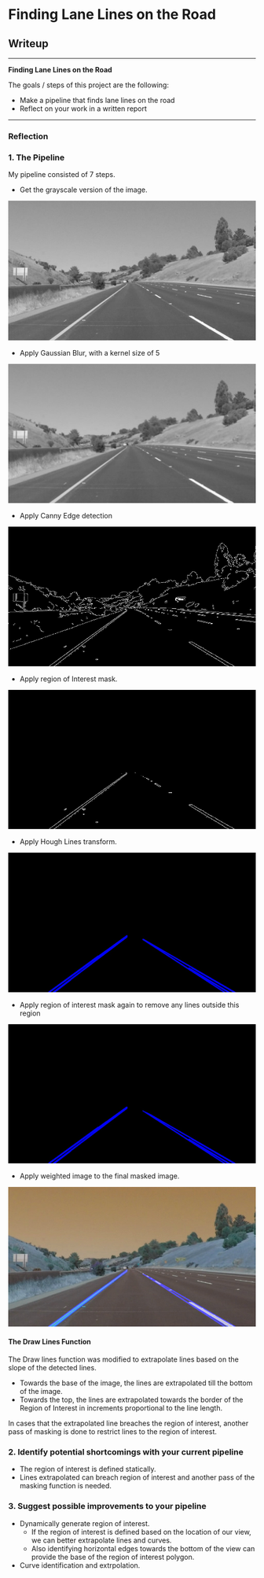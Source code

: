 # **Finding Lane Lines on the Road** 

## Writeup

---

**Finding Lane Lines on the Road**

The goals / steps of this project are the following:
* Make a pipeline that finds lane lines on the road
* Reflect on your work in a written report


[//]: # (Image References)

[gray]: ./otpt_images/gray.jpg "Grayscale"
[gaus]: ./otpt_images/gaus.jpg "Gaussian Blur"
[canny]: ./otpt_images/canny.jpg "Canny Edges"
[mask]: ./otpt_images/masked.jpg "Masked"
[hough]: ./otpt_images/huffLines.jpg "Hough Lines"
[mask2]: ./otpt_images/mask2.jpg "Masked Again"
[final]: ./otpt_images/final.jpg "Final"
---

### Reflection

### 1. The Pipeline
My pipeline consisted of 7 steps. 

 - Get the grayscale version of the image.

 ![Grayscale][gray]

- Apply Gaussian Blur, with a kernel size of 5

![Gaussian Blur][gaus]

- Apply Canny Edge detection

![Canny Edges][canny]

- Apply region of Interest mask.

![Region of Interest][mask]

- Apply Hough Lines transform.

![Hough Lines][hough]

- Apply region of interest mask again to remove any lines outside this region

![Masked Again][mask2]

- Apply weighted image to the final masked image.

![Final][final]

#### The Draw Lines Function

The Draw lines function was modified to extrapolate lines based on the slope of the detected lines.
 - Towards the base of the image, the lines are extrapolated till the bottom of the image.
 - Towards the top, the lines are extrapolated towards the border of the Region of Interest in increments proportional to the line length.

In cases that the extrapolated line breaches the region of interest, another pass of masking is done to restrict lines to the region of interest.

### 2. Identify potential shortcomings with your current pipeline

- The region of interest is defined statically.
- Lines extrapolated can breach region of interest and another pass of the masking function is needed.


### 3. Suggest possible improvements to your pipeline

 - Dynamically generate region of interest.
   - If the region of interest is defined based on the location of our view, we can better extrapolate lines and curves.
   - Also identifying horizontal edges towards the bottom of the view can provide the base of the region of interest polygon.
 -  Curve identification and extrpolation.
